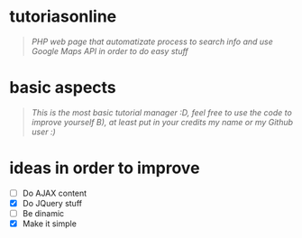 # tutoriasonline
>*PHP web page that automatizate 
process to search info and use Google Maps 
API in order to do easy stuff* 
# basic aspects
>*This is the most basic tutorial
manager :D, feel free to use the code
to improve yourself B), at least 
put in your credits my name or my Github user :)* 
# ideas in order to improve
   - [ ] Do AJAX content
   - [x] Do JQuery stuff
   - [ ] Be dinamic
   - [x] Make it simple
